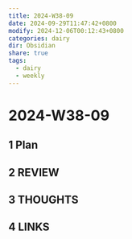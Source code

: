 ```yaml
---
title: 2024-W38-09
date: 2024-09-29T11:47:42+0800
modify: 2024-12-06T00:12:43+0800
categories: dairy
dir: Obsidian
share: true
tags:
  - dairy
  - weekly
---
```


# 2024-W38-09

## 1 Plan

## 2 REVIEW

## 3 THOUGHTS

## 4 LINKS
